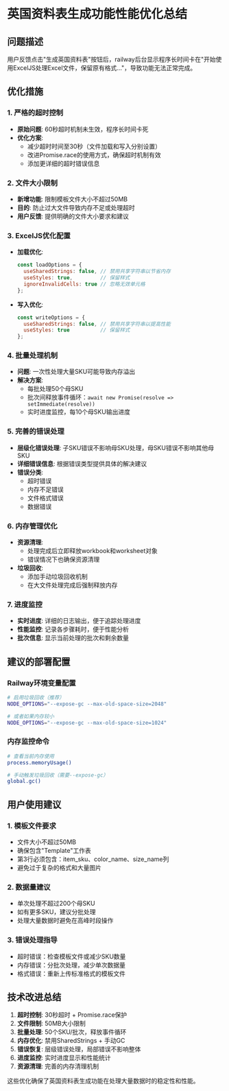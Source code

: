 # 英国资料表生成功能性能优化总结

## 问题描述
用户反馈点击"生成英国资料表"按钮后，railway后台显示程序长时间卡在"开始使用ExcelJS处理Excel文件，保留原有格式..."，导致功能无法正常完成。

## 优化措施

### 1. 严格的超时控制
- **原始问题**: 60秒超时机制未生效，程序长时间卡死
- **优化方案**: 
  - 减少超时时间至30秒（文件加载和写入分别设置）
  - 改进Promise.race的使用方式，确保超时机制有效
  - 添加更详细的超时错误信息

### 2. 文件大小限制
- **新增功能**: 限制模板文件大小不超过50MB
- **目的**: 防止过大文件导致内存不足或处理超时
- **用户反馈**: 提供明确的文件大小要求和建议

### 3. ExcelJS优化配置
- **加载优化**:
  ```javascript
  const loadOptions = {
    useSharedStrings: false, // 禁用共享字符串以节省内存
    useStyles: true,         // 保留样式
    ignoreInvalidCells: true // 忽略无效单元格
  };
  ```
- **写入优化**:
  ```javascript
  const writeOptions = {
    useSharedStrings: false, // 禁用共享字符串以提高性能
    useStyles: true          // 保留样式
  };
  ```

### 4. 批量处理机制
- **问题**: 一次性处理大量SKU可能导致内存溢出
- **解决方案**: 
  - 每批处理50个母SKU
  - 批次间释放事件循环：`await new Promise(resolve => setImmediate(resolve))`
  - 实时进度监控，每10个母SKU输出进度

### 5. 完善的错误处理
- **层级化错误处理**: 子SKU错误不影响母SKU处理，母SKU错误不影响其他母SKU
- **详细错误信息**: 根据错误类型提供具体的解决建议
- **错误分类**:
  - 超时错误
  - 内存不足错误
  - 文件格式错误
  - 数据错误

### 6. 内存管理优化
- **资源清理**: 
  - 处理完成后立即释放workbook和worksheet对象
  - 错误情况下也确保资源清理
- **垃圾回收**: 
  - 添加手动垃圾回收机制
  - 在大文件处理完成后强制释放内存

### 7. 进度监控
- **实时进度**: 详细的日志输出，便于追踪处理进度
- **性能监控**: 记录各步骤耗时，便于性能分析
- **批次信息**: 显示当前处理的批次和剩余数量

## 建议的部署配置

### Railway环境变量配置
```bash
# 启用垃圾回收（推荐）
NODE_OPTIONS="--expose-gc --max-old-space-size=2048"

# 或者如果内存较小
NODE_OPTIONS="--expose-gc --max-old-space-size=1024"
```

### 内存监控命令
```bash
# 查看当前内存使用
process.memoryUsage()

# 手动触发垃圾回收（需要--expose-gc）
global.gc()
```

## 用户使用建议

### 1. 模板文件要求
- 文件大小不超过50MB
- 确保包含"Template"工作表
- 第3行必须包含：item_sku、color_name、size_name列
- 避免过于复杂的格式和大量图片

### 2. 数据量建议
- 单次处理不超过200个母SKU
- 如有更多SKU，建议分批处理
- 处理大量数据时避免在高峰时段操作

### 3. 错误处理指导
- 超时错误：检查模板文件或减少SKU数量
- 内存错误：分批次处理，减少单次数据量
- 格式错误：重新上传标准格式的模板文件

## 技术改进总结

1. **超时控制**: 30秒超时 + Promise.race保护
2. **文件限制**: 50MB大小限制
3. **批量处理**: 50个SKU/批次，释放事件循环
4. **内存优化**: 禁用SharedStrings + 手动GC
5. **错误恢复**: 层级错误处理，局部错误不影响整体
6. **进度监控**: 实时进度显示和性能统计
7. **资源清理**: 完善的内存清理机制

这些优化确保了英国资料表生成功能在处理大量数据时的稳定性和性能。 